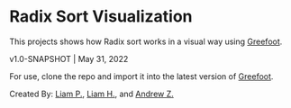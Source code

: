 # Radix Sort Visualization

This projects shows how Radix sort works in a visual way using [Greefoot](https://www.greenfoot.org/).

v1.0-SNAPSHOT | May 31, 2022

For use, clone the repo and import it into the latest version of [Greefoot](https://www.greenfoot.org/).

Created By: [Liam P.](https://github.com/KarmaLover5704), [Liam H.](https://github.com/thebestliam), and [Andrew Z.](https://github.com/859Zhanger)
